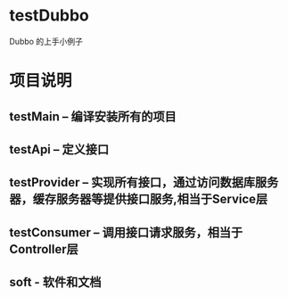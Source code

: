 # testDubbo
Dubbo 的上手小例子

# 项目说明
## testMain – 编译安装所有的项目
## testApi – 定义接口
## testProvider – 实现所有接口，通过访问数据库服务器，缓存服务器等提供接口服务,相当于Service层
## testConsumer – 调用接口请求服务，相当于Controller层
## soft - 软件和文档


